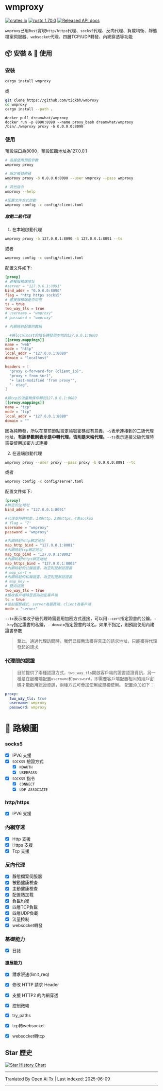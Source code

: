 # wmproxy
[![crates.io](https://img.shields.io/crates/v/wmproxy.svg)](https://crates.io/crates/wmproxy)
[![rustc 1.70.0](https://img.shields.io/badge/rust-1.70%2B-orange.svg)](https://img.shields.io/badge/rust-1.70%2B-orange.svg)
[![Released API docs](https://docs.rs/wmproxy/badge.svg)](https://docs.rs/wmproxy)

`wmproxy`已用`Rust`實現`http/https`代理、`socks5`代理、反向代理、負載均衡、靜態檔案伺服器、`websocket`代理、四層TCP/UDP轉發、內網穿透等功能

## 📦 安裝 & 🏃 使用

### 安裝

```bash
cargo install wmproxy
```

或

```bash
git clone https://github.com/tickbh/wmproxy
cd wmproxy
cargo install --path .
```

```docker
docker pull dreamwhat/wmproxy
docker run -p 8090:8090 --name proxy_bash dreamwhat/wmproxy /bin/./wmproxy proxy -b 0.0.0.0:8090
```

### 使用
預設端口為8090，預設監聽地址為127.0.0.1
```bash
# 直接使用預設參數
wmproxy proxy

# 設定帳號密碼
wmproxy proxy -b 0.0.0.0:8090 --user wmproxy --pass wmproxy

# 其他指令
wmproxy --help

#配置文件方式啟動
wmproxy config -c config/client.toml
```

##### 啟動二級代理
1. 在本地啟動代理
```bash
wmproxy proxy -b 127.0.0.1:8090 -S 127.0.0.1:8091 --ts
```
或者
```bash
wmproxy config -c config/client.toml
```
配置文件如下:
```toml
[proxy]
# 連接服務端地址
#server = "127.0.0.1:8091"
bind_addr = "0.0.0.0:8090"
flag = "http https socks5"
# 連接服務端是否加密
ts = true
two_way_tls = true
# username = "wmproxy"
# password = "wmproxy"

# 內網映射配置的數組

  #將localhost的域名轉發到本地的127.0.0.1:8080
[[proxy.mappings]]
name = "web"
mode = "http"
local_addr = "127.0.0.1:8080"
domain = "localhost"

headers = [
  "proxy x-forward-for {client_ip}",
  "proxy + from $url",
  "+ last-modified 'from proxy'",
  "- etag",
]

#將tcp的流量無條件轉到127.0.0.1:8080
[[proxy.mappings]]
name = "tcp"
mode = "tcp"
local_addr = "127.0.0.1:8080"
domain = ""
```

因為純轉發，所以在當前節點設定帳號密碼沒有意義，`-S`表示連接到的二級代理地址，**有該參數則表示是中轉代理，否則是末端代理。**```--ts```表示連接父級代理時需要使用加密方式連接

2. 在遠端啟動代理
```bash
wmproxy proxy --user proxy --pass proxy -b 0.0.0.0:8091 --tc
```
或者
```bash
wmproxy config -c config/server.toml
```
配置文件如下:
```toml
[proxy]
#綁定的ip地址
bind_addr = "127.0.0.1:8091"

#代理支持的功能，1為http，2為https，4為socks5
# flag = "7"
username = "wmproxy"
password = "wmproxy"

#內網映射http綁定地址
map_http_bind = "127.0.0.1:8001"
#內網映射tcp綁定地址
map_tcp_bind = "127.0.0.1:8002"
#內網映射https綁定地址
map_https_bind = "127.0.0.1:8003"
#內網映射的公鑰證書，為空則是默認證書
# map_cert = 
#內網映射的私鑰證書，為空則是默認證書
# map_key =
# 雙向認證
two_way_tls = true
#接收客戶端時是否為加密客戶端
tc = true
#當前服務模式，server為服務端，client為客戶端
mode = "server"
```

```--tc```表示接收子級代理時需要用加密方式連接，可以用```--cert```指定證書的公鑰，```--key```指定證書的私鑰，```--domain```指定證書的域名，如果不指定，則預設使用內建證書參數
> 至此，通過代理訪問時，我們已經無法獲得真正的請求地址，只能獲得代理發起的請求

### 代理間的認證
> 目前提供了兩種認證方式，```two_way_tls```開啟客戶端的證書認證資訊，另一種是在服務端配置```username```和```password```，即需要客戶端配置相同的用戶密碼才能啟用認證資訊，兩種方式可疊加使用或單獨使用。
> 配置添加如下：

```yaml
proxy:
  two_way_tls: true
  username: wmproxy
  password: wmproxy
```

# 🚥 路線圖
### socks5

- [x] IPV6 支援
- [x] `SOCKS5` 驗證方式
  - [x] `NOAUTH`
  - [x] `USERPASS`
- [x] `SOCKS5` 指令
  - [x] `CONNECT`
  - [x] `UDP ASSOCIATE`

### http/https

- [x] IPV6 支援

### 內網穿透

- [x] Http 支援
- [x] Https 支援
- [x] Tcp 支援

### 反向代理

- [x] 靜態檔案伺服器
- [x] 被動健康檢查
- [x] 主動健康檢查
- [x] 配置熱加載
- [x] 負載均衡
- [x] 四層TCP負載
- [x] 四層UDP負載
- [x] 流量控制
- [x] websocket轉發

### 基礎能力
- [x] 日誌

#### 擴展能力

- [x] 請求限速(limit_req)
- [x] 修改 HTTP 請求 Header
- [x] 支援 HTTP2 的內網穿透
- [x] 控制微端
- [x] try_paths
- [x] tcp轉websocket
- [x] websocket轉tcp


## Star 歷史

[![Star History Chart](https://api.star-history.com/svg?repos=tickbh/wmproxy&type=Date)](https://star-history.com/#tickbh/wmproxy&Date)


---

Tranlated By [Open Ai Tx](https://github.com/OpenAiTx/OpenAiTx) | Last indexed: 2025-06-09

---